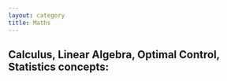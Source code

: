 ```yaml
---
layout: category
title: Maths
---
```


## Calculus, Linear Algebra, Optimal Control,  Statistics concepts:
